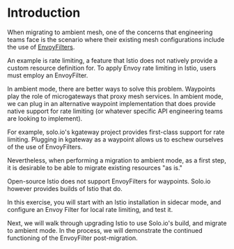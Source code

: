 # Introduction

When migrating to ambient mesh, one of the concerns that engineering teams face is the scenario where their existing mesh configurations include the use of [EnvoyFilters](https://istio.io/latest/docs/reference/config/networking/envoy-filter/).

An example is rate limiting, a feature that Istio does not natively provide a custom resource definition for.
To apply Envoy rate limiting in Istio, users must employ an EnvoyFilter.

In ambient mode, there are better ways to solve this problem.
Waypoints play the role of microgateways that proxy mesh services.
In ambient mode, we can plug in an alternative waypoint implementation that does provide native support for rate limiting (or whatever specific API engineering teams are looking to implement).

For example, solo.io's kgateway project provides first-class support for rate limiting.
Plugging in kgateway as a waypoint allows us to eschew ourselves of the use of EnvoyFilters.

Nevertheless, when performing a migration to ambient mode, as a first step, it is desirable to be able to migrate existing resources "as is."

Open-source Istio does not support EnvoyFilters for waypoints.
Solo.io however provides builds of Istio that do.

In this exercise, you will start with an Istio installation in sidecar mode, and configure an Envoy Filter for local rate limiting, and test it.

Next, we will walk through upgrading Istio to use Solo.io's build, and migrate to ambient mode.
In the process, we will demonstrate the continued functioning of the EnvoyFilter post-migration.